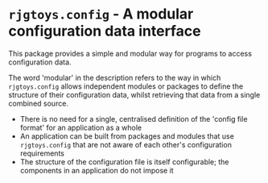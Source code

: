 # `rjgtoys.config` - A modular configuration data interface

This package provides a simple and modular way for programs to access configuration
data.

The word 'modular' in the description refers to the way in which `rjgtoys.config`
allows independent modules or packages to define the structure of their configuration
data, whilst retrieving that data from a single combined source.

 * There is no need for a single, centralised definition of the 'config file format'
   for an application as a whole
 * An application can be built from packages and modules that use `rjgtoys.config`
   that are not aware of each other's configuration requirements
 * The structure of the configuration file is itself configurable; the components in
   an application do not impose it
